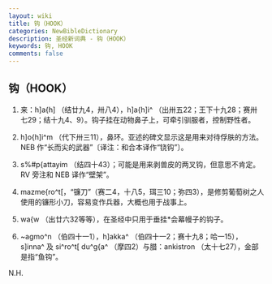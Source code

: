 ```yaml
---
layout: wiki
title: 钩（HOOK）
categories: NewBibleDictionary
description: 圣经新词典 - 钩（HOOK）
keywords: 钩, HOOK
comments: false
---
```


## 钩（HOOK）

1. 来：h]a{h] （结廿九4，卅八4），h]a{h]i^ （出卅五22；王下十九28；赛卅七29；结十九4、9）。钩子挂在动物鼻子上，可牵引驯服者，控制野性者。

2. h]o{h]i^m （代下卅三11），鼻环。亚述的碑文显示这是用来对待俘肤的方法。NEB 作“长而尖的武器”〔译注：和合本译作“铙钩”〕。

3. s%#p{attayim （结四十43）；可能是用来剥兽皮的两叉钩，但意思不肯定。RV 旁注和 NEB 译作“壁架”。

4. mazme{ro^t[，“镰刀”（赛二4，十八5，珥三10；弥四3），是修剪葡萄树之人使用的镰形小刀，容易变作兵器，大概也用于战事上。

5. wa{w （出廿六32等等），在圣经中只用于垂挂*会幕幔子的钩子。

6. ~agmo^n （伯四十一1），h]akka^ （伯四十一2；赛十九8；哈一15），s]inna^ 及 si^ro^t[ du^g{a^ （摩四2）与腊：ankistron （太十七27），金部是指“鱼钩”。

N.H.









